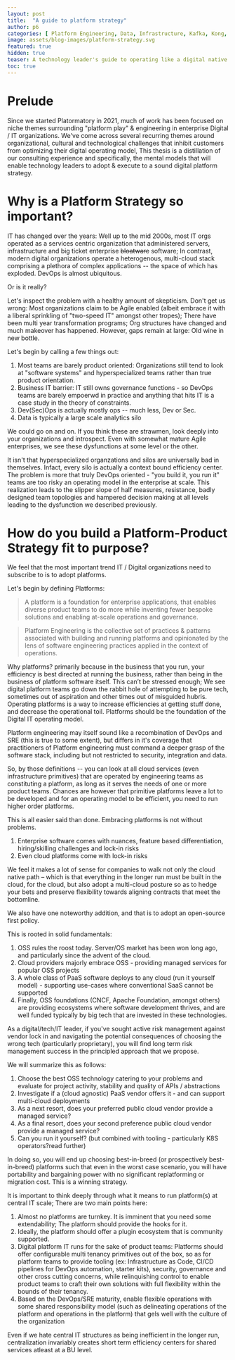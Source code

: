 ```yaml
---
layout: post
title:  "A guide to platform strategy"
author: p6
categories: [ Platform Engineering, Data, Infrastructure, Kafka, Kong, Kubernetes ]
image: assets/blog-images/platform-strategy.svg
featured: true
hidden: true
teaser: A technology leader's guide to operating like a digital native
toc: true
---
```


# Prelude

Since we started Platormatory in 2021, much of work has been focused on niche themes surrounding "platform play" & engineering in enterprise Digital / IT organizations. We've come across several recurring themes around organizational, cultural and technological challenges that inhibit customers from optimizing their digital operating model, This thesis is a distillation of our consulting experience and specifically, the mental models that will enable technology leaders to adopt & execute to a sound digital platform strategy.


# Why is a Platform Strategy so important?

IT has changed over the years: Well up to the mid 2000s, most IT orgs operated as a services centric organization that administered servers, infrastructure and big ticket enterprise ~~bloatware~~ software; In contrast, modern digital organizations operate a heterogenous, multi-cloud stack comprising a plethora of complex applications -- the space of which has exploded. DevOps is almost ubiquitous.

Or is it really?
 
Let's inspect the problem with a healthy amount of skepticism. Don't get us wrong: Most organizations claim to be Agile enabled (albeit embrace it with a liberal sprinkling of "two-speed IT" amongst other tropes); There have been multi year transformation programs; Org structures have changed and much makeover has happened. However, gaps remain at large: Old wine in new bottle.

Let's begin by calling a few things out:

1. Most teams are barely product oriented: Organizations still tend to look at "software systems" and hyperspecialized teams rather than true product orientation.
2. Business IT barrier: IT still owns governance functions - so DevOps teams are barely empoerwd in practice and anything that hits IT is a case study in the theory of constraints.
3. Dev(Sec)Ops is actually mostly ops -- much less, Dev or Sec.
4. Data is typically a large scale analytics silo


We could go on and on. If you think these are strawmen, look deeply into your organizations and introspect. Even with somewhat mature Agile  enterprises, we see these dysfunctions at some level or the other.

It isn't that hyperspecialized organzations and silos are universally bad in themselves. Infact, every silo is actually a context bound efficiency center. The problem is more that truly DevOps oriented - "you build it, you run it" teams are too risky an operating model in the enterprise at scale. This realization leads to the slipper slope of half measures, resistance, badly designed team topologies and hampered decision making at all levels leading to the dysfunction we described previously.

# How do you build a Platform-Product Strategy fit to purpose?
 
We feel that the most important trend IT / Digital organizations need to subscribe to is to adopt platforms. 

Let's begin by defining Platforms: 

> A platform is a foundation for enterprise applications, that enables diverse product teams to do more while inventing fewer bespoke solutions and enabling at-scale operations and governance. 

> Platform Engineering is the collective set of practices & patterns associated with building and running platforms and opinionated by the lens of software engineering practices applied in the context of operations.

Why platforms? primarily because in the business that you run, your efficiency is best directed at running the business, rather than being in the business of platform software itself. This can’t be stressed enough; We see digital platform teams go down the rabbit hole of attempting to be pure tech, sometimes out of aspiration and other times out of misguided hubris. Operating platforms is a way to increase efficiencies at getting stuff done, and decrease the operational toil. Platforms should be the foundation of the Digital IT operating model.

Platform engineering may itself sound like a recombination of DevOps and SRE (this is true to some extent), but differs in it's coverage that practitioners of Platform engineering must command a deeper grasp of the software stack, including but not restricted to security, integration and data.

So, by those definitions -- you can look at all cloud services (even infrastructure primitives) that are operated by engineering teams as constituting a platform, as long as it serves the needs of one or more product teams. Chances are however that primitive platforms leave a lot to be developed and for an operating model to be efficient, you need to run higher order platforms.


This is all easier said than done. Embracing platforms is not without problems.
 
1. Enterprise software comes with nuances, feature based differentiation, hiring/skilling challenges and lock-in risks
2. Even cloud platforms come with lock-in risks
 
We feel it makes a lot of sense for companies to walk not only the cloud native path – which is that everything in the longer run must be built in the cloud, for the cloud, but also adopt a multi-cloud posture so as to hedge your bets and preserve flexibility towards aligning contracts that meet the bottomline. 
 
We also have one noteworthy addition, and that is to adopt an open-source first policy.
 
This is rooted in solid fundamentals:
 
1. OSS rules the roost today. Server/OS market has been won long ago, and particularly since the advent of the cloud.
2. Cloud providers majorly embrace OSS - providing managed services for popular OSS projects
3. A whole class of PaaS software deploys to any cloud (run it yourself model) - supporting use-cases where conventional SaaS cannot be supported
4. Finally, OSS foundations (CNCF, Apache Foundation, amongst others) are providing ecosystems where software development thrives, and are well funded typically by big tech that are invested in these technologies.
 
As a digital/tech/IT leader, if you've sought active risk management against vendor lock in and navigating the potential consequences of choosing the wrong tech (particularly proprietary), you will find long term risk management success in the principled approach that we propose.
 
We will summarize this as follows:
 
1. Choose the best OSS technology catering to your problems and evaluate for project activity, stability and quality of APIs / abstractions
2. Investigate if a (cloud agnostic) PaaS vendor offers it - and can support multi-cloud deployments
3. As a next resort, does your preferred public cloud vendor provide a managed service?
4. As a final resort, does your second preference public cloud vendor provide a managed service?
5. Can you run it yourself? (but combined with tooling - particularly K8S operators?read further)
 
 In doing so, you will end up choosing best-in-breed (or prospectively best-in-breed) platforms such that even in the worst case scenario, you will have portability and bargaining power with no significant replatforming or migration cost. This is a winning strategy. 

It is important to think deeply through what it means to run platform(s) at central IT scale; There are two main points here:

1. Almost no platforms are turnkey. It is imminent that you need some extendability; The platform should provide the hooks for it.
2. Ideally, the platform should offer a plugin ecosystem that is community supported.
3. Digital platform IT runs for the sake of product teams: Platforms should offer configurable multi tenancy primitives out of the box, so as for platform teams to provide tooling (ex: Infrastructure as Code, CI/CD pipelines for DevOps automation, starter kits), security, governance and other cross cutting concerns, while relinquishing control to enable product teams to craft their own solutions with full flexibility within the bounds of their tenancy.
4. Based on the DevOps/SRE maturity, enable flexible operations with some shared responsibility model (such as delineating operations of the platform and operations in the platform) that gels well with the culture of the organization

Even if we hate central IT structures as being inefficient in the longer run, centralization invariably creates short term efficiency centers for shared services atleast at a BU level.


